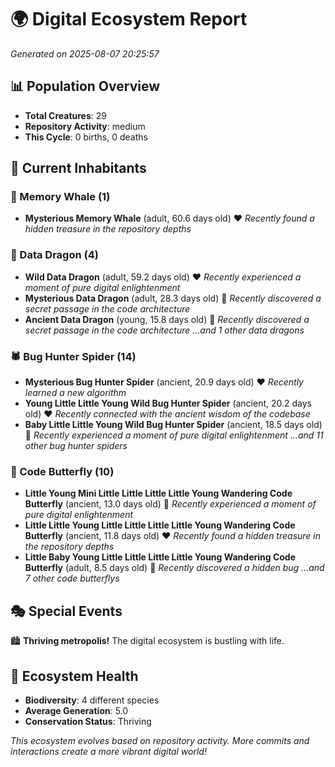 # 🌍 Digital Ecosystem Report
*Generated on 2025-08-07 20:25:57*

## 📊 Population Overview
- **Total Creatures**: 29
- **Repository Activity**: medium
- **This Cycle**: 0 births, 0 deaths

## 👥 Current Inhabitants

### 🐋 Memory Whale (1)
- **Mysterious Memory Whale** (adult, 60.6 days old) ❤️
  *Recently found a hidden treasure in the repository depths*

### 🐉 Data Dragon (4)
- **Wild Data Dragon** (adult, 59.2 days old) ❤️
  *Recently experienced a moment of pure digital enlightenment*
- **Mysterious Data Dragon** (adult, 28.3 days old) 💚
  *Recently discovered a secret passage in the code architecture*
- **Ancient Data Dragon** (young, 15.8 days old) 💚
  *Recently discovered a secret passage in the code architecture*
  *...and 1 other data dragons*

### 🕷️ Bug Hunter Spider (14)
- **Mysterious Bug Hunter Spider** (ancient, 20.9 days old) ❤️
  *Recently learned a new algorithm*
- **Young Little Little Young Wild Bug Hunter Spider** (ancient, 20.2 days old) ❤️
  *Recently connected with the ancient wisdom of the codebase*
- **Baby Little Little Young Wild Bug Hunter Spider** (ancient, 18.5 days old) 💛
  *Recently experienced a moment of pure digital enlightenment*
  *...and 11 other bug hunter spiders*

### 🦋 Code Butterfly (10)
- **Little Young Mini Little Little Little Little Young Wandering Code Butterfly** (ancient, 13.0 days old) 💛
  *Recently experienced a moment of pure digital enlightenment*
- **Little Little Young Little Little Little Little Young Wandering Code Butterfly** (ancient, 11.8 days old) ❤️
  *Recently found a hidden treasure in the repository depths*
- **Little Baby Young Little Little Little Little Young Wandering Code Butterfly** (adult, 8.5 days old) 💚
  *Recently discovered a hidden bug*
  *...and 7 other code butterflys*

## 🎭 Special Events

🏙️ **Thriving metropolis!** The digital ecosystem is bustling with life.

## 🔬 Ecosystem Health
- **Biodiversity**: 4 different species
- **Average Generation**: 5.0
- **Conservation Status**: Thriving

*This ecosystem evolves based on repository activity. More commits and interactions create a more vibrant digital world!*